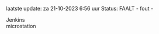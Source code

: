 laatste update: 
za 21-10-2023  6:56   uur 
Status: FAALT - fout - 
<div class="service R">Jenkins</div><div class="service Y">microstation</div>